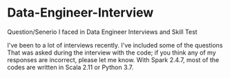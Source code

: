 # Data-Engineer-Interview
Question/Senerio I faced in Data Engineer Interviews and Skill Test

I've been to a lot of interviews recently. I've included some of the questions That was asked during the interview with the code;
if you think any of my responses are incorrect, please let me know. With Spark 2.4.7, most of the codes are written in Scala 2.11 or Python 3.7.

